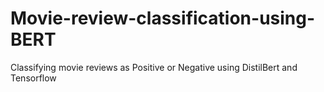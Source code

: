 # Movie-review-classification-using-BERT
Classifying movie reviews as Positive or Negative using DistilBert and Tensorflow
